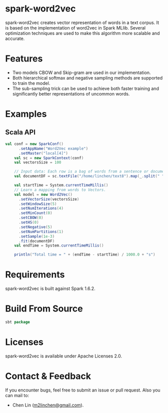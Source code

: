# spark-word2vec
spark-word2vec creates vector representation of words in a text corpus. It is based on the implementation of word2vec in Spark MLlib. Several optimization techniques are used to make this algorithm more scalable and accurate.

# Features
  + Two models CBOW and Skip-gram are used in our implementation.
  + Both hierarchical softmax and negative sampling methods are supported to train the model.
  + The sub-sampling trick can be used to achieve both faster training and significantly better representations of uncommon words.

# Examples
## Scala API
```scala
val conf = new SparkConf()
      .setAppName("Word2Vec example")
      .setMaster("local[4]")
    val sc = new SparkContext(conf)
    val vectorsSize = 100

    // Input data: Each row is a bag of words from a sentence or document.
    val documentDF = sc.textFile("/home/linchen/text8").map(_.split(" ").toSeq)

    val startTime = System.currentTimeMillis()
    // Learn a mapping from words to Vectors.
    val model = new Word2Vec()
      .setVectorSize(vectorsSize)
      .setWindowSize(5)
      .setNumIterations(4)
      .setMinCount(0)
      .setCBOW(0)
      .setHS(0)
      .setNegative(5)
      .setNumPartitions(1)
      .setSample(1e-3)
      .fit(documentDF)
    val endTime = System.currentTimeMillis()

    println("Total time = " + (endTime - startTime) / 1000.0 + "s")
```

# Requirements
spark-word2vec is built against Spark 1.6.2.

# Build From Source
```scala
sbt package
```

# Licenses
spark-word2vec is available under Apache Licenses 2.0.

# Contact & Feedback
If you encounter bugs, feel free to submit an issue or pull request. Also you can mail to:
+ Chen Lin (m2linchen@gmail.com).